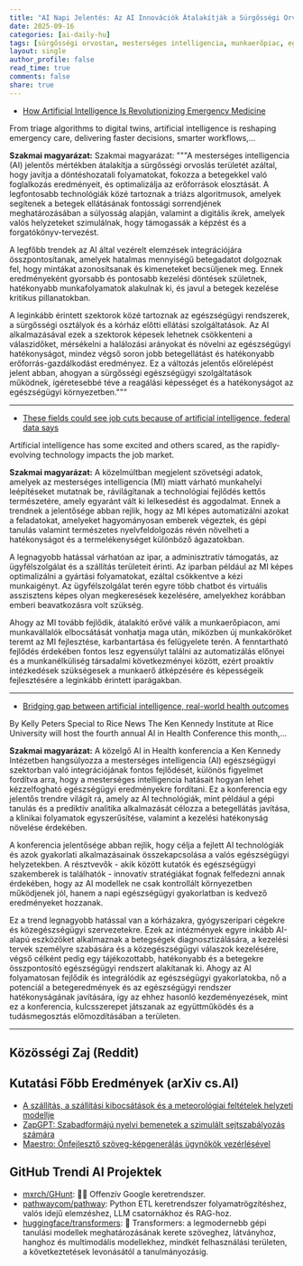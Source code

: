 ```yaml
---
title: "AI Napi Jelentés: Az AI Innovációk Átalakítják a Sürgősségi Orvostant, a Munkaerőpiacot és az Egészségi Eredményeket (2025-09-16)"
date: 2025-09-16
categories: [ai-daily-hu]
tags: [sürgősségi orvostan, mesterséges intelligencia, munkaerőpiac, egészségügyi technológia, Ken Kennedy Intézet, mesterséges intelligencia az egészségügyben konferencia, digitális ikrek]
layout: single
author_profile: false
read_time: true
comments: false
share: true
---
```

- [How Artificial Intelligence Is Revolutionizing Emergency Medicine](https://www.news-medical.net/health/How-Artificial-Intelligence-Is-Revolutionizing-Emergency-Medicine.aspx)

From triage algorithms to digital twins, artificial intelligence is reshaping emergency care, delivering faster decisions, smarter workflows,...

**Szakmai magyarázat:**
Szakmai magyarázat:
"""A mesterséges intelligencia (AI) jelentős mértékben átalakítja a sürgősségi orvoslás területét azáltal, hogy javítja a döntéshozatali folyamatokat, fokozza a betegekkel való foglalkozás eredményeit, és optimalizálja az erőforrások elosztását. A legfontosabb technológiák közé tartoznak a triázs algoritmusok, amelyek segítenek a betegek ellátásának fontossági sorrendjének meghatározásában a súlyosság alapján, valamint a digitális ikrek, amelyek valós helyzeteket szimulálnak, hogy támogassák a képzést és a forgatókönyv-tervezést.

A legfőbb trendek az AI által vezérelt elemzések integrációjára összpontosítanak, amelyek hatalmas mennyiségű betegadatot dolgoznak fel, hogy mintákat azonosítsanak és kimeneteket becsüljenek meg. Ennek eredményeként gyorsabb és pontosabb kezelési döntések születnek, hatékonyabb munkafolyamatok alakulnak ki, és javul a betegek kezelése kritikus pillanatokban.

A leginkább érintett szektorok közé tartoznak az egészségügyi rendszerek, a sürgősségi osztályok és a kórház előtti ellátási szolgáltatások. Az AI alkalmazásával ezek a szektorok képesek lehetnek csökkenteni a válaszidőket, mérsékelni a halálozási arányokat és növelni az egészségügyi hatékonyságot, mindez végső soron jobb betegellátást és hatékonyabb erőforrás-gazdálkodást eredményez. Ez a változás jelentős előrelépést jelent abban, ahogyan a sürgősségi egészségügyi szolgáltatások működnek, ígéretesebbé téve a reagálási képességet és a hatékonyságot az egészségügyi környezetben."""

---
- [These fields could see job cuts because of artificial intelligence, federal data says](https://www.cbsnews.com/minnesota/news/artificial-intelligence-job-market/)

Artificial intelligence has some excited and others scared, as the rapidly-evolving technology impacts the job market.

**Szakmai magyarázat:**
A közelmúltban megjelent szövetségi adatok, amelyek az mesterséges intelligencia (MI) miatt várható munkahelyi leépítéseket mutatnak be, rávilágítanak a technológiai fejlődés kettős természetére, amely egyaránt vált ki lelkesedést és aggodalmat. Ennek a trendnek a jelentősége abban rejlik, hogy az MI képes automatizálni azokat a feladatokat, amelyeket hagyományosan emberek végeztek, és gépi tanulás valamint természetes nyelvfeldolgozás révén növelheti a hatékonyságot és a termelékenységet különböző ágazatokban.

A legnagyobb hatással várhatóan az ipar, a adminisztratív támogatás, az ügyfélszolgálat és a szállítás területeit érinti. Az iparban például az MI képes optimalizálni a gyártási folyamatokat, ezáltal csökkentve a kézi munkaigényt. Az ügyfélszolgálat terén egyre több chatbot és virtuális asszisztens képes olyan megkeresések kezelésére, amelyekhez korábban emberi beavatkozásra volt szükség.

Ahogy az MI tovább fejlődik, átalakító erővé válik a munkaerőpiacon, ami munkavállalók elbocsátását vonhatja maga után, miközben új munkaköröket teremt az MI fejlesztése, karbantartása és felügyelete terén. A fenntartható fejlődés érdekében fontos lesz egyensúlyt találni az automatizálás előnyei és a munkanélküliség társadalmi következményei között, ezért proaktív intézkedések szükségesek a munkaerő átképzésére és képességeik fejlesztésére a leginkább érintett iparágakban.

---
- [Bridging gap between artificial intelligence, real-world health outcomes](https://news.rice.edu/news/2025/bridging-gap-between-artificial-intelligence-real-world-health-outcomes)

By Kelly Peters Special to Rice News The Ken Kennedy Institute at Rice University will host the fourth annual AI in Health Conference this month,...

**Szakmai magyarázat:**
A közelgő AI in Health konferencia a Ken Kennedy Intézetben hangsúlyozza a mesterséges intelligencia (AI) egészségügyi szektorban való integrációjának fontos fejlődését, különös figyelmet fordítva arra, hogy a mesterséges intelligencia hatásait hogyan lehet kézzelfogható egészségügyi eredményekre fordítani. Ez a konferencia egy jelentős trendre világít rá, amely az AI technológiák, mint például a gépi tanulás és a prediktív analitika alkalmazását célozza a betegellátás javítása, a klinikai folyamatok egyszerűsítése, valamint a kezelési hatékonyság növelése érdekében.

A konferencia jelentősége abban rejlik, hogy célja a fejlett AI technológiák és azok gyakorlati alkalmazásainak összekapcsolása a valós egészségügyi helyzetekben. A résztvevők - akik között kutatók és egészségügyi szakemberek is találhatók - innovatív stratégiákat fognak felfedezni annak érdekében, hogy az AI modellek ne csak kontrollált környezetben működjenek jól, hanem a napi egészségügyi gyakorlatban is kedvező eredményeket hozzanak.

Ez a trend legnagyobb hatással van a kórházakra, gyógyszeripari cégekre és közegészségügyi szervezetekre. Ezek az intézmények egyre inkább AI-alapú eszközöket alkalmaznak a betegségek diagnosztizálására, a kezelési tervek személyre szabására és a közegészségügyi válaszok kezelésére, végső célként pedig egy tájékozottabb, hatékonyabb és a betegekre összpontosító egészségügyi rendszert alakítanak ki. Ahogy az AI folyamatosan fejlődik és integrálódik az egészségügyi gyakorlatokba, nő a potenciál a betegeredmények és az egészségügyi rendszer hatékonyságának javítására, így az ehhez hasonló kezdeményezések, mint ez a konferencia, kulcsszerepet játszanak az együttműködés és a tudásmegosztás előmozdításában a területen.

---
## Közösségi Zaj (Reddit)

## Kutatási Főbb Eredmények (arXiv cs.AI)
- [A szállítás, a szállítási kibocsátások és a meteorológiai feltételek helyzeti modellje](https://arxiv.org/abs/2509.10541)
- [ZapGPT: Szabadformájú nyelvi bemenetek a szimulált sejtszabályozás számára](https://arxiv.org/abs/2509.10660)
- [Maestro: Önfejlesztő szöveg-képgenerálás ügynökök vezérlésével](https://arxiv.org/abs/2509.10704)

## GitHub Trendi AI Projektek
- [mxrch/GHunt](mxrch/GHunt): 🕵️‍♂️ Offenzív Google keretrendszer.
- [pathwaycom/pathway](pathwaycom/pathway): Python ETL keretrendszer folyamatrögzítéshez, valós idejű elemzéshez, LLM csatornákhoz és RAG-hoz.
- [huggingface/transformers](huggingface/transformers): 🤗 Transformers: a legmodernebb gépi tanulási modellek meghatározásának kerete szöveghez, látványhoz, hanghoz és multimodális modellekhez, mindkét felhasználási területen, a következtetések levonásától a tanulmányozásig.